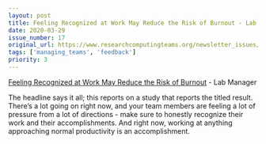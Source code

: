 ```yaml
---
layout: post
title: Feeling Recognized at Work May Reduce the Risk of Burnout - Lab Manager
date: 2020-03-29
issue_number: 17
original_url: https://www.researchcomputingteams.org/newsletter_issues/0017
tags: ['managing_teams', 'feedback']
priority: 3
---
```


<!-- markdownlint-disable MD033 -->
<!-- markdownlint-disable MD041 -->
<!-- markdownlint-disable MD049 -->

[Feeling Recognized at Work May Reduce the Risk of Burnout](https://www.labmanager.com/news/feeling-recognized-at-work-may-reduce-the-risk-of-burnout-22024) - Lab Manager

The headline says it all; this reports on a study that reports the titled result.  There’s a lot going on right now, and your team members are feeling a lot of pressure from a lot of directions - make sure to honestly recognize their work and their accomplishments.  And right now, working at anything approaching normal productivity is an accomplishment.

